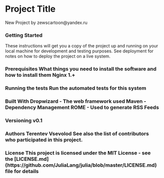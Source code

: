 <h1>Project Title</h1>
New Project by zewscartoon@yandex.ru

<h3>Getting Started</h3>
These instructions will get you a copy of the project up and running on your local machine for development and testing purposes. See deployment for notes on how to deploy the project on a live system.

<h3>Prerequisites
What things you need to install the software and how to install them
Nginx 1.+

<h3>Running the tests
Run the automated tests for this system

<h3>Built With
Dropwizard - The web framework used
Maven - Dependency Management
ROME - Used to generate RSS Feeds

<h3>Versioning
v0.1

<h3>Authors
Terentev Vsevolod
See also the list of contributors who participated in this project.

<h3>License
This project is licensed under the MIT License - see the [LICENSE.md](https://github.com/JuliaLang/julia/blob/master/LICENSE.md) file for details
